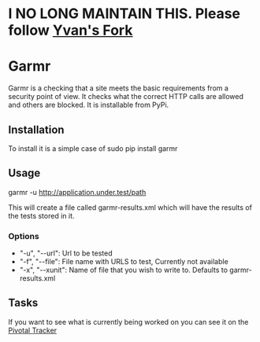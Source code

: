 # I NO LONG MAINTAIN THIS. Please follow [Yvan's Fork](https://github.com/ygjb/Garmr)



# Garmr

Garmr is a checking that a site meets the basic requirements from a security point of view. 
It checks what the correct HTTP calls are allowed and others are blocked. It is installable from PyPi.

## Installation

To install it is a simple case of 
  sudo pip install garmr

## Usage

garmr -u http://application.under.test/path

This will create a file called garmr-results.xml which will have the results of the 
tests stored in it.

### Options

* "-u", "--url": Url to be tested 
* "-f", "--file": File name with URLS to test, Currently not available 
* "-x", "--xunit": Name of file that you wish to write to. Defaults to garmr-results.xml


## Tasks

If you want to see what is currently being worked on you can see it on the 
[Pivotal Tracker](https://www.pivotaltracker.com/projects/285905)
